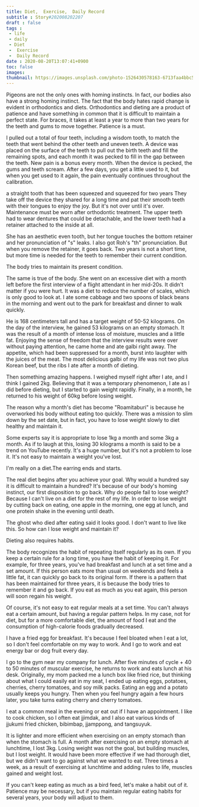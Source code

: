 ```yaml
---
title: Diet,  Exercise,  Daily Record
subtitle : Story#202008202207
draft : false
tags :
 - life
 - daily
 - Diet
 -  Exercise
 -  Daily Record
date : 2020-08-20T13:07:41+0900
toc: false
images: 
thumbnail: https://images.unsplash.com/photo-1526430578163-6713faa4bbc5?ixlib=rb-1.2.1&q=80&fm=jpg&crop=entropy&cs=tinysrgb&w=1080&fit=max&ixid=eyJhcHBfaWQiOjE1NTU0OX0
---
```


Pigeons are not the only ones with homing instincts. In fact, our bodies also have a strong homing instinct. The fact that the body hates rapid change is evident in orthodontics and diets. Orthodontics and dieting are a product of patience and have something in common that it is difficult to maintain a perfect state. For braces, it takes at least a year to more than two years for the teeth and gums to move together. Patience is a must.  

I pulled out a total of four teeth, including a wisdom tooth, to match the teeth that went behind the other teeth and uneven teeth. A device was placed on the surface of the teeth to pull out the birth teeth and fill the remaining spots, and each month it was pecked to fill in the gap between the teeth. New pain is a bonus every month. When the device is pecked, the gums and teeth scream. After a few days, you get a little used to it, but when you get used to it again, the pain eventually continues throughout the calibration.  

a straight tooth that has been squeezed and squeezed for two years They take off the device they shared for a long time and pat their smooth teeth with their tongues to enjoy the joy. But it's not over until it's over. Maintenance must be worn after orthodontic treatment. The upper teeth had to wear dentures that could be detachable, and the lower teeth had a retainer attached to the inside at all.  

She has an aesthetic even tooth, but her tongue touches the bottom retainer and her pronunciation of "s" leaks. I also got Roh's "th" pronunciation. But when you remove the retainer, it goes back. Two years is not a short time, but more time is needed for the teeth to remember their current condition.  

The body tries to maintain its present condition.  

The same is true of the body. She went on an excessive diet with a month left before the first interview of a flight attendant in her mid-20s. It didn't matter if you were hurt. It was a diet to reduce the number of scales, which is only good to look at. I ate some cabbage and two spoons of black beans in the morning and went out to the park for breakfast and dinner to walk quickly.  

He is 168 centimeters tall and has a target weight of 50-52 kilograms. On the day of the interview, he gained 53 kilograms on an empty stomach. It was the result of a month of intense loss of moisture, muscles and a little fat. Enjoying the sense of freedom that the interview results were over without paying attention, he came home and ate galbi right away. The appetite, which had been suppressed for a month, burst into laughter with the juices of the meat. The most delicious galbi of my life was not two plus Korean beef, but the ribs I ate after a month of dieting.  

Then something amazing happens. I weighed myself right after I ate, and I think I gained 2kg. Believing that it was a temporary phenomenon, I ate as I did before dieting, but I started to gain weight rapidly. Finally, in a month, he returned to his weight of 60kg before losing weight.  

The reason why a month's diet has become "Roamitaburi" is because he overworked his body without eating too quickly. There was a mission to slim down by the set date, but in fact, you have to lose weight slowly to diet healthy and maintain it.  

Some experts say it is appropriate to lose 1kg a month and some 3kg a month. As if to laugh at this, losing 30 kilograms a month is said to be a trend on YouTube recently. It's a huge number, but it's not a problem to lose it. It's not easy to maintain a weight you've lost.  

I'm really on a diet.The earring ends and starts.  

The real diet begins after you achieve your goal. Why would a hundred say it is difficult to maintain a hundred? It's because of our body's homing instinct, our first disposition to go back. Why do people fail to lose weight? Because I can't live on a diet for the rest of my life. In order to lose weight by cutting back on eating, one apple in the morning, one egg at lunch, and one protein shake in the evening until death.  

The ghost who died after eating said it looks good. I don't want to live like this. So how can I lose weight and maintain it?  

Dieting also requires habits.  

The body recognizes the habit of repeating itself regularly as its own. If you keep a certain rule for a long time, you have the habit of keeping it. For example, for three years, you've had breakfast and lunch at a set time and a set amount. If this person eats more than usual on weekends and feels a little fat, it can quickly go back to its original form. If there is a pattern that has been maintained for three years, it is because the body tries to remember it and go back. If you eat as much as you eat again, this person will soon regain his weight.  

Of course, it's not easy to eat regular meals at a set time. You can't always eat a certain amount, but having a regular pattern helps. In my case, not for diet, but for a more comfortable diet, the amount of food I eat and the consumption of high-calorie foods gradually decreased.  

I have a fried egg for breakfast. It's because I feel bloated when I eat a lot, so I don't feel comfortable on my way to work. And I go to work and eat energy bar or dog fruit every day.  

I go to the gym near my company for lunch. After five minutes of cycle + 40 to 50 minutes of muscular exercise, he returns to work and eats lunch at his desk. Originally, my mom packed me a lunch box like fried rice, but thinking about what I could easily eat in my seat, I ended up eating eggs, potatoes, cherries, cherry tomatoes, and soy milk packs. Eating an egg and a potato usually keeps you hungry. Then when you feel hungry again a few hours later, you take turns eating cherry and cherry tomatoes.  

I eat a common meal in the evening or eat out if I have an appointment. I like to cook chicken, so I often eat jjimdak, and I also eat various kinds of jjukumi fried chicken, bibimbap, jjamppong, and tangsuyuk.  

It is lighter and more efficient when exercising on an empty stomach than when the stomach is full. A month after exercising on an empty stomach at lunchtime, I lost 3kg. Losing weight was not the goal, but building muscles, but I lost weight. It would have been more effective if we had thorough diet, but we didn't want to go against what we wanted to eat. Three times a week, as a result of exercising at lunchtime and adding rules to life, muscles gained and weight lost.  

If you can't keep eating as much as a bird feed, let's make a habit out of it. Patience may be necessary, but if you maintain regular eating habits for several years, your body will adjust to them.  

